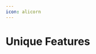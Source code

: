 ```yaml
---
icon: alicorn
---
```


# Unique Features

<figure><img src="../.gitbook/assets/image (10).png" alt=""><figcaption></figcaption></figure>
